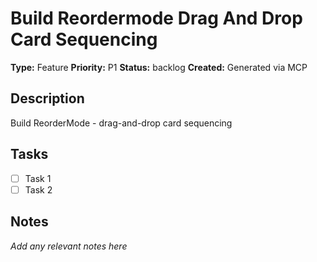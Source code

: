 # Build Reordermode Drag And Drop Card Sequencing

**Type:** Feature
**Priority:** P1
**Status:** backlog
**Created:** Generated via MCP

## Description
Build ReorderMode - drag-and-drop card sequencing

## Tasks
- [ ] Task 1
- [ ] Task 2

## Notes
*Add any relevant notes here*
